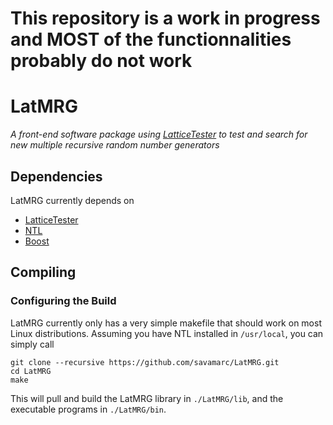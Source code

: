 # This repository is a work in progress and MOST of the functionnalities probably do not work

# LatMRG

*A front-end software package using 
[LatticeTester](https://github.com/umontreal-simul/latcommon) 
to test and search for new multiple recursive random number generators*

## Dependencies

LatMRG currently depends on
* [LatticeTester](https://github.com/umontreal-simul/latcommon)
* [NTL](http://www.shoup.net/ntl/index.html)
* [Boost](https://www.boost.org/)

## Compiling

### Configuring the Build

LatMRG currently only has a very simple makefile that should work on most Linux
distributions. Assuming you have NTL installed in `/usr/local`, you can simply
call
```
git clone --recursive https://github.com/savamarc/LatMRG.git
cd LatMRG
make
```

This will pull and build the LatMRG library in `./LatMRG/lib`, and the executable
programs in `./LatMRG/bin`.
